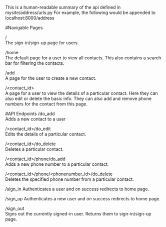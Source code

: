This is a human-readable summary of the api defined in mysite/address/urls.py
For example, the following would be appended to localhost:8000/address
 
#Navigable Pages

/  
The sign-in/sign-up page for users.

/home  
The default page for a user to view all contacts.
This also contains a search bar for filtering the contacts.

/add  
A page for the user to create a new contact.

/<contact_id>  
A page for a user to view the details of a particular contact.
Here they can also edit or delete the basic info.
They can also add and remove phone numbers for the contact from this page.



#API Endpoints
/do_add  
Adds a new contact to a user

/<contact_id>/do_edit  
Edits the details of a particular contact.

/<contact_id>/do_delete  
Deletes a particular contact.

/<contact_id>/phone/do_add  
Adds a new phone number to a particular contact.

/<contact_id>/phone/<phonenumber_id>/do_delete  
Deletes the specified phone number from a particular contact.

/sign_in
Authenticates a user and on success redirects to home page.

/sign_up
Authenticates a new user and on success redirects to home page.

/sign_out  
Signs out the currently signed-in user. Returns them to sign-in/sign-up page.
